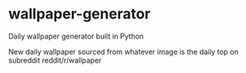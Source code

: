 # wallpaper-generator
Daily wallpaper generator built in Python

New daily wallpaper sourced from whatever image is the daily top on subreddit reddit/r/wallpaper
